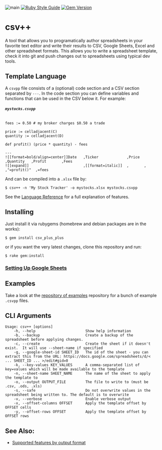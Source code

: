 ![main](https://github.com/patrickomatic/csv-plus-plus/actions/workflows/rspec.yml/badge.svg)
[![Ruby Style Guide](https://img.shields.io/badge/code_style-community-brightgreen.svg)](https://rubystyle.guide)
[![Gem Version](https://badge.fury.io/rb/csv_plus_plus.svg)](https://badge.fury.io/rb/csv_plus_plus)

# csv++

A tool that allows you to programatically author spreadsheets in your favorite text editor and write their results to CSV, Google Sheets, Excel and other spreadsheet formats.  This allows you to write a spreadsheet template, check it into git and push changes out to spreadsheets using typical dev tools.

## Template Language

A `csvpp` file consists of a (optional) code section and a CSV section separated by `---`.  In the code section you can define variables and functions that can be used in the CSV below it.  For example:

###### **`mystocks.csvpp`**
```
fees := 0.50 # my broker charges $0.50 a trade

price := celladjacent(C)
quantity := celladjacent(D)

def profit() (price * quantity) - fees

---
![[format=bold/align=center]]Date   ,Ticker             ,Price  ,Quantity   ,Profit       ,Fees
![[expand]]                         ,[[format=italic]]  ,       ,           ,"=profit()"  ,=fees
```

And can be compiled into a `.xlsx` file by:

```
$ csv++ -n 'My Stock Tracker' -o mystocks.xlsx mystocks.csvpp
```

See the [Language Reference](./docs/LANGUAGE_REFERENCE.md) for a full explanation of features.

## Installing

Just install it via rubygems (homebrew and debian packages are in the works):

`$ gem install csv_plus_plus`

or if you want the very latest changes, clone this repository and run:

`$ rake gem:install`

### [Setting Up Google Sheets](./docs/README_GOOGLE_SHEETS.md)

## Examples

Take a look at the [repository of examples](https://github.com/patrickomatic/csvpp-examples) repository for a bunch of example `.csvpp` files.

## CLI Arguments

```
Usage: csv++ [options]
    -h, --help                       Show help information
    -b, --backup                     Create a backup of the spreadsheet before applying changes.
    -c, --create                     Create the sheet if it doesn't exist.  It will use --sheet-name if specified
    -g, --google-sheet-id SHEET_ID   The id of the sheet - you can extract this from the URL: https://docs.google.com/spreadsheets/d/< ... SHEET_ID ... >/edit#gid=0
    -k, --key-values KEY_VALUES      A comma-separated list of key=values which will be made available to the template
    -n, --sheet-name SHEET_NAME      The name of the sheet to apply the template to
    -o, --output OUTPUT_FILE         The file to write to (must be .csv, .ods, .xls)
    -s, --safe                       Do not overwrite values in the spreadsheet being written to. The default is to overwrite
    -v, --verbose                    Enable verbose output
    -x, --offset-columns OFFSET      Apply the template offset by OFFSET cells
    -y, --offset-rows OFFSET         Apply the template offset by OFFSET rows
```

## See Also:

* [Supported features by output format](./docs/feature_matrix.csvpp)
